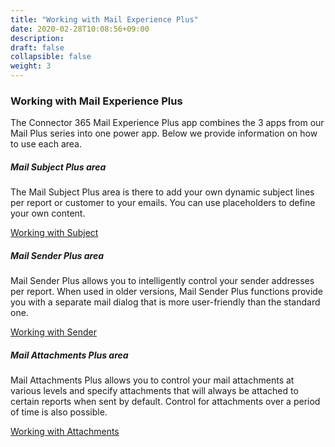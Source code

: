 ```yaml
---
title: "Working with Mail Experience Plus"
date: 2020-02-28T10:08:56+09:00
description: 
draft: false
collapsible: false
weight: 3
---
```

### Working with Mail Experience Plus
The Connector 365 Mail Experience Plus app combines the 3 apps from our Mail Plus series into one power app. Below we provide information on how to use each area. 


##### Mail Subject Plus area
The Mail Subject Plus area is there to add your own dynamic subject lines per report or customer to your emails. You can use placeholders to define your own content.

[Working with Subject](https://docs.belware.de/en-us/apps/mailsubject/working-with-mail-subject-plus/)


##### Mail Sender Plus area
Mail Sender Plus allows you to intelligently control your sender addresses per report. When used in older versions, Mail Sender Plus functions provide you with a separate mail dialog that is more user-friendly than the standard one.

[Working with Sender](https://docs.belware.de/en-us/apps/mail-sender-plus/working-with-msp/)


##### Mail Attachments Plus area
Mail Attachments Plus allows you to control your mail attachments at various levels and specify attachments that will always be attached to certain reports when sent by default. Control for attachments over a period of time is also possible.

[Working with Attachments](https://docs.belware.de/en-us/apps/mail_attachment_plus/working-with-map/)